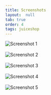 ```yaml
---
title: Screenshots
layout:  null
tab: true
order: 4
tags: juiceshop
---
```


![Screenshot 1](https://raw.githubusercontent.com/bkimminich/juice-shop/master/screenshots/screenshot01.png)
<br><br>
![Screenshot 2](https://raw.githubusercontent.com/bkimminich/juice-shop/master/screenshots/screenshot02.png)
<br><br>
![Screenshot 3](https://raw.githubusercontent.com/bkimminich/juice-shop/master/screenshots/screenshot03.png)
<br><br>
![Screenshot 4](https://raw.githubusercontent.com/bkimminich/juice-shop/master/screenshots/screenshot04.png)
<br><br>
![Screenshot 5](https://raw.githubusercontent.com/bkimminich/juice-shop/master/screenshots/screenshot05.png)
